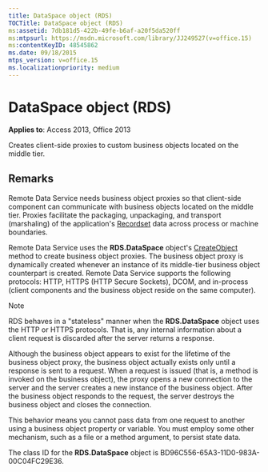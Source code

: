 ```yaml
---
title: DataSpace object (RDS)
TOCTitle: DataSpace object (RDS)
ms:assetid: 7db181d5-422b-49fe-b6af-a20f5da520ff
ms:mtpsurl: https://msdn.microsoft.com/library/JJ249527(v=office.15)
ms:contentKeyID: 48545862
ms.date: 09/18/2015
mtps_version: v=office.15
ms.localizationpriority: medium
---
```


# DataSpace object (RDS)

**Applies to**: Access 2013, Office 2013

Creates client-side proxies to custom business objects located on the middle tier.

## Remarks

Remote Data Service needs business object proxies so that client-side component can communicate with business objects located on the middle tier. Proxies facilitate the packaging, unpackaging, and transport (marshaling) of the application's [Recordset](recordset-object-ado.md) data across process or machine boundaries.

Remote Data Service uses the **RDS.DataSpace** object's [CreateObject](createobject-method-rds.md) method to create business object proxies. The business object proxy is dynamically created whenever an instance of its middle-tier business object counterpart is created. Remote Data Service supports the following protocols: HTTP, HTTPS (HTTP Secure Sockets), DCOM, and in-process (client components and the business object reside on the same computer).

> [!NOTE]
> RDS behaves in a "stateless" manner when the **RDS.DataSpace** object uses the HTTP or HTTPS protocols. That is, any internal information about a client request is discarded after the server returns a response.

Although the business object appears to exist for the lifetime of the business object proxy, the business object actually exists only until a response is sent to a request. When a request is issued (that is, a method is invoked on the business object), the proxy opens a new connection to the server and the server creates a new instance of the business object. After the business object responds to the request, the server destroys the business object and closes the connection.

This behavior means you cannot pass data from one request to another using a business object property or variable. You must employ some other mechanism, such as a file or a method argument, to persist state data.

The class ID for the **RDS.DataSpace** object is BD96C556-65A3-11D0-983A-00C04FC29E36.

